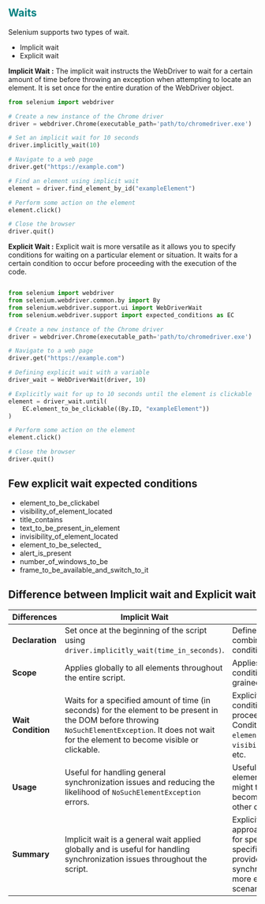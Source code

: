 ## <span style="color:teal;">**Waits**  
Selenium supports two types of wait.
*   Implicit wait
*   Explicit wait

**Implicit Wait :** The implicit wait instructs the WebDriver to wait for a certain amount of time before throwing an exception when attempting to locate an element. It is set once for the entire duration of the WebDriver object.   

```python
from selenium import webdriver

# Create a new instance of the Chrome driver
driver = webdriver.Chrome(executable_path='path/to/chromedriver.exe')

# Set an implicit wait for 10 seconds
driver.implicitly_wait(10)

# Navigate to a web page
driver.get("https://example.com")

# Find an element using implicit wait
element = driver.find_element_by_id("exampleElement")

# Perform some action on the element
element.click()

# Close the browser
driver.quit()

```


**Explicit Wait :** Explicit wait is more versatile as it allows you to specify conditions for waiting on a particular element or situation. It waits for a certain condition to occur before proceeding with the execution of the code.  

```python

from selenium import webdriver
from selenium.webdriver.common.by import By
from selenium.webdriver.support.ui import WebDriverWait
from selenium.webdriver.support import expected_conditions as EC

# Create a new instance of the Chrome driver
driver = webdriver.Chrome(executable_path='path/to/chromedriver.exe')

# Navigate to a web page
driver.get("https://example.com")

# Defining explicit wait with a variable
driver_wait = WebDriverWait(driver, 10)

# Explicitly wait for up to 10 seconds until the element is clickable
element = driver_wait.until(
    EC.element_to_be_clickable((By.ID, "exampleElement"))
)

# Perform some action on the element
element.click()

# Close the browser
driver.quit()

```


## Few explicit wait expected conditions

- element_to_be_clickabel
- visibility_of_element_located
- title_contains
- text_to_be_present_in_element
- invisibility_of_element_located
- element_to_be_selected_
- alert_is_present
- number_of_windows_to_be
- frame_to_be_available_and_switch_to_it


## Difference between Implicit wait and Explicit wait

| Differences           | **Implicit Wait**                                      | **Explicit Wait**                                      |
| ---------------------- | ------------------------------------------------------- | ------------------------------------------------------- |
| **Declaration**        | Set once at the beginning of the script using `driver.implicitly_wait(time_in_seconds)`. | Defined using `WebDriverWait` in combination with expected conditions. |
| **Scope**              | Applies globally to all elements throughout the entire script. | Applies to specific elements or conditions, allowing more fine-grained control. |
| **Wait Condition**    | Waits for a specified amount of time (in seconds) for the element to be present in the DOM before throwing `NoSuchElementException`. It does not wait for the element to become visible or clickable. | Explicit wait waits for a certain condition to occur before proceeding further in the code. Conditions include `element_to_be_clickable`, `visibility_of_element_located`, etc. |
| **Usage**              | Useful for handling general synchronization issues and reducing the likelihood of `NoSuchElementException` errors. | Useful for waiting for specific elements or conditions that might take longer to appear, become clickable, or meet other criteria. |
| **Summary**            | Implicit wait is a general wait applied globally and is useful for handling synchronization issues throughout the script. | Explicit wait is a more targeted approach, allowing you to wait for specific conditions on specific elements. This provides more control over synchronization and can be more efficient in certain scenarios. |
